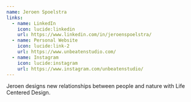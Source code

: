 ```yaml
---
name: Jeroen Spoelstra
links:
  - name: LinkedIn
    icon: lucide:linkedin
    url: https://www.linkedin.com/in/jeroenspoelstra/
  - name: Personal Website
    icon: lucide:link-2
    url: https://www.unbeatenstudio.com/
  - name: Instagram
    icon: lucide:instagram
    url: https://www.instagram.com/unbeatenstudio/
---
```


Jeroen designs new relationships between people and nature with Life Centered Design.
